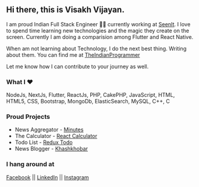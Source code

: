 ## Hi there, this is Visakh Vijayan. 

I am proud Indian Full Stack Engineer :man_technologist: currently working at [SeenIt](https://www.seenit.in/). I love to spend time learning new technologies and the magic they create on the screen. Currently I am doing a comparision among Flutter and React Native. 

When am not learning about Technology, I do the next best thing. Writing about them. You can find me at [TheIndianProgrammer](https://theindianprogrammer.in/)

Let me know how I can contribute to your journey as well.

### What I :heart:
NodeJs, NextJs, Flutter, ReactJs, PHP, CakePHP, JavaScript, HTML, HTML5, CSS, Bootstrap, MongoDb, ElasticSearch, MySQL, C++, C

### Proud Projects
* News Aggregator - [Minutes](https://play.google.com/store/apps/details?id=com.souparnika.newsapp)
* The Calculator - [React Calculator](https://stoic-fermi-015dbe.netlify.app/)
* Todo List - [Redux Todo](https://todo-4ebff.web.app/)
* News Blogger - [Khashkhobar](http://khashkhobar.in/)

### I hang around at 
[Facebook](https://www.facebook.com/vjnvisakh) || [LinkedIn](https://www.linkedin.com/in/vjnvisakh/) || [Instagram](https://www.instagram.com/vjnvisakh/)
